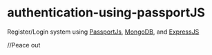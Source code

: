 # authentication-using-passportJS

Register/Login system using [PassportJs](http://www.passportjs.org/), [MongoDB](https://www.mongodb.com/), and [ExpressJS](https://expressjs.com/)

//Peace out
